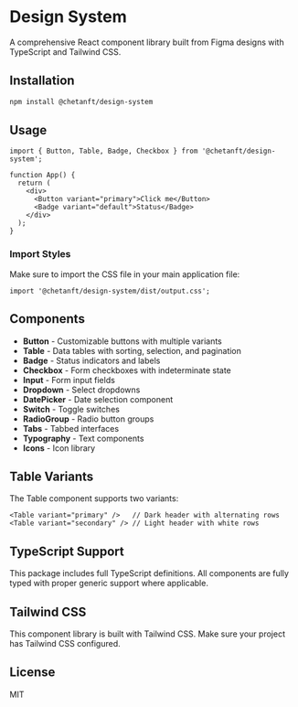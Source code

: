# Design System

A comprehensive React component library built from Figma designs with TypeScript and Tailwind CSS.

## Installation

```bash
npm install @chetanft/design-system
```

## Usage

```tsx
import { Button, Table, Badge, Checkbox } from '@chetanft/design-system';

function App() {
  return (
    <div>
      <Button variant="primary">Click me</Button>
      <Badge variant="default">Status</Badge>
    </div>
  );
}
```

### Import Styles

Make sure to import the CSS file in your main application file:

```tsx
import '@chetanft/design-system/dist/output.css';
```

## Components

- **Button** - Customizable buttons with multiple variants
- **Table** - Data tables with sorting, selection, and pagination
- **Badge** - Status indicators and labels
- **Checkbox** - Form checkboxes with indeterminate state
- **Input** - Form input fields
- **Dropdown** - Select dropdowns
- **DatePicker** - Date selection component
- **Switch** - Toggle switches
- **RadioGroup** - Radio button groups
- **Tabs** - Tabbed interfaces
- **Typography** - Text components
- **Icons** - Icon library

## Table Variants

The Table component supports two variants:

```tsx
<Table variant="primary" />   // Dark header with alternating rows
<Table variant="secondary" /> // Light header with white rows
```

## TypeScript Support

This package includes full TypeScript definitions. All components are fully typed with proper generic support where applicable.

## Tailwind CSS

This component library is built with Tailwind CSS. Make sure your project has Tailwind CSS configured.

## License

MIT 